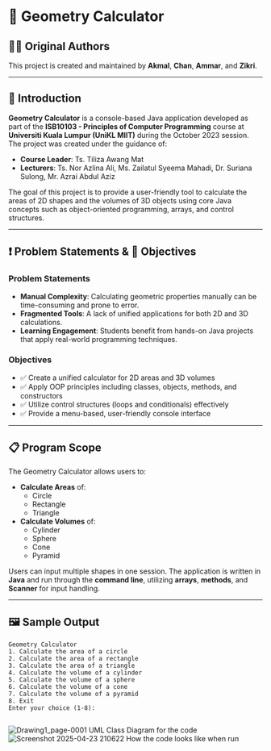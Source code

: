 # 🧮 Geometry Calculator

## 👨‍💻 Original Authors  
This project is created and maintained by **Akmal**, **Chan**, **Ammar**, and **Zikri**.

---

## 📘 Introduction  
**Geometry Calculator** is a console-based Java application developed as part of the **ISB10103 - Principles of Computer Programming** course at **Universiti Kuala Lumpur (UniKL MIIT)** during the October 2023 session. The project was created under the guidance of:

- **Course Leader**: Ts. Tiliza Awang Mat  
- **Lecturers**: Ts. Nor Azlina Ali, Ms. Zailatul Syeema Mahadi, Dr. Suriana Sulong, Mr. Azrai Abdul Aziz  

The goal of this project is to provide a user-friendly tool to calculate the areas of 2D shapes and the volumes of 3D objects using core Java concepts such as object-oriented programming, arrays, and control structures.

---

## ❗ Problem Statements & 🎯 Objectives

### Problem Statements
- **Manual Complexity**: Calculating geometric properties manually can be time-consuming and prone to error.
- **Fragmented Tools**: A lack of unified applications for both 2D and 3D calculations.
- **Learning Engagement**: Students benefit from hands-on Java projects that apply real-world programming techniques.

### Objectives
- ✅ Create a unified calculator for 2D areas and 3D volumes  
- ✅ Apply OOP principles including classes, objects, methods, and constructors  
- ✅ Utilize control structures (loops and conditionals) effectively  
- ✅ Provide a menu-based, user-friendly console interface  

---

## 📋 Program Scope  
The Geometry Calculator allows users to:
- **Calculate Areas** of:
  - Circle
  - Rectangle
  - Triangle
- **Calculate Volumes** of:
  - Cylinder
  - Sphere
  - Cone
  - Pyramid

Users can input multiple shapes in one session. The application is written in **Java** and run through the **command line**, utilizing **arrays**, **methods**, and **Scanner** for input handling.

---

## 🖼 Sample Output

```text
Geometry Calculator
1. Calculate the area of a circle
2. Calculate the area of a rectangle
3. Calculate the area of a triangle
4. Calculate the volume of a cylinder
5. Calculate the volume of a sphere
6. Calculate the volume of a cone
7. Calculate the volume of a pyramid
8. Exit
Enter your choice (1-8):


```
![Drawing1_page-0001](https://github.com/user-attachments/assets/ddf34171-f3a6-4a86-af94-69d080e2efa9)
UML Class Diagram for the code
![Screenshot 2025-04-23 210622](https://github.com/user-attachments/assets/bbf1f5bc-5507-404d-a5d2-ffda61173210)
How the code looks like when run

